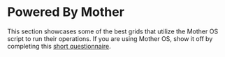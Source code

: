 <script setup>
import PoweredByMotherItem from '../../components/PoweredByMotherItem.vue'

const items = [
    {
        name: 'SPF-01 (Spiff)',
        author: 'Agentluke',
        author_link: '#',
        link:  'https://steamcommunity.com/sharedfiles/filedetails/?id=3466094222',
        image_link: 'https://images.steamusercontent.com/ugc/59218081137233811/62B5BE5472A40A9DB7B54BC18680F85CE90D5DAA/',
        description: 'The Spiff is a lightweight atmospheric speeder with a modest endurance and small form factor. It uses Mother OS entirely to manage its automation, including docking and landing gear deployment.',
    },
    {
        name: 'MoonBat Light Shuttle',
        author: 'Iron Fiore',
        author_link: '#',
        link:  'https://steamcommunity.com/sharedfiles/filedetails/?id=3445385227',
        image_link: 'https://images.steamusercontent.com/ugc/23187381868450836/83F32555DE89BB930E2802DCC40AA64921B04F2C/',
        description: 'The MoonBat has many automated systems controlled by the Mother OS script.',
    },
    {
        name: 'R.H.M.C. Iron Talon (Dreadnought-Class)',
        author: 'Tony',
        author_link: 'https://steamcommunity.com/profiles/76561198019509863/',
        link:  'https://steamcommunity.com/sharedfiles/filedetails/?id=3453629232',
        image_link: 'https://images.steamusercontent.com/ugc/5173159098383531/BC1CDA43C40F15E46BE4201612B419E03DB91BCC/',
        description: 'The Iron Talon serves as RHMC’s flagship, leading strike groups into hostile sectors and acting as a command center during high-profile operations. Its mere presence in a system is often enough to force opposing fleets into surrender. RHMC uses the Iron Talon not just as a weapon, but as a symbol of their unwavering power and dedication to maintaining balance in the void.',
    },
    {
        name: 'Lizzo - Terrestrial Mining Aircraft',
        author: 'Agentluke',
        author_link: '#',
        link:  'https://steamcommunity.com/sharedfiles/filedetails/?id=3463861021',
        image_link: 'https://images.steamusercontent.com/ugc/59217531467803836/1E5268EAF0CD8D59DF221516BB7549639FADEFC6/',
        description: 'The Lizzo is a terrestrial mining aircraft designed for use on planets. It is equipped with an array of drills and modest cargo hold for routine mining runs. It uses Mother OS for flight planning and automation.',
    },
    

]
</script>

# Powered By Mother

This section showcases some of the best grids that utilize the Mother OS script to run their operations. If you are using Mother OS, show it off by completing this [short questionnaire](https://docs.google.com/forms/d/e/1FAIpQLSfIK4i_UdRxobiCem7IqTA4Fc9fTmyq5Tg_vzdGWCdtuOOXYg/viewform?usp=dialog).
<br>
<br>

<div style="display: flex; flex-wrap: wrap; gap: 1rem; flex-direction: column;">
    <PoweredByMotherItem v-for="(item, index) in items" :key="index" :item="item"/>
</div>

<!-- <iframe src="https://docs.google.com/forms/d/e/1FAIpQLSfIK4i_UdRxobiCem7IqTA4Fc9fTmyq5Tg_vzdGWCdtuOOXYg/viewform?embedded=true" height="1225" frameborder="0" marginheight="0" marginwidth="0" style="width: 100%">Loading…</iframe> -->
